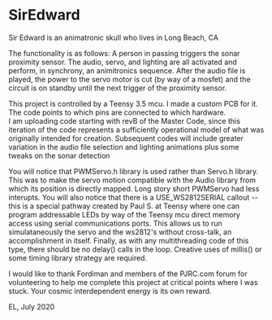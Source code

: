 # SirEdward
Sir Edward is an animatronic skull who lives in Long Beach, CA

The functionality is as follows:
A person in passing triggers the sonar proximity sensor.
The audio, servo, and lighting are all activated and perform, in synchrony, an animitronics sequence.
After the audio file is played, the power to the servo motor is cut (by way of a mosfet) and the circuit is on standby until the next trigger of the proximity sensor.

This project is controlled by a Teensy 3.5 mcu.  I made a custom PCB for it.  The code points to which pins are connected to which hardware.  
I am uploading code starting with revB of the Master Code, since this iteration of the code represents a sufficiently operational model of what was originally intended for creation.
Subsequent codes will include greater variation in the audio file selection and lighting animations plus some tweaks on the sonar detection

You will notice that PWMServo.h library is used rather than Servo.h library.  This was to make the servo motion compatible with the Audio library from which its position is 
directly mapped.  Long story short PWMServo had less interupts.  You will also notice that there is a USE_WS2812SERIAL callout -- this is a special pathway created by Paul S. 
at Teensy where one can program addressable LEDs by way of the Teensy mcu direct memory access using serial communications ports.
This allows us to run simulataneously the servo and the ws2812's without cross-talk, an accomplishment in itself.
Finally, as with any multithreading code of this type, there should be no delay() calls in the loop. Creative uses of millis() or some timing library strategy are required.  

I would like to thank Fordiman and members of the PJRC.com forum for volunteering to help me complete this project at critical points where I was stuck.  Your cosmic interdependent energy is 
its own reward.  

EL, July 2020
